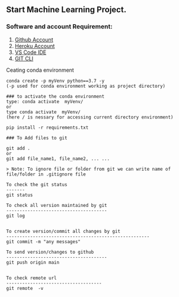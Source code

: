 ## Start Machine Learning Project.

### Software and account Requirement:

1. [Github Account](https://github.com)
2. [Heroku Account](https://dashboard.heroku.com/login)
3. [VS Code IDE](https://code.visualstudio.com/download)
4. [GIT CLI](https://git.scm.com/downloads)

Ceating conda environment
```
conda create -p myVenv python==3.7 -y 
(-p used for conda environment working as project directory)

```
```
### to activate the conda environment
type: conda activate  myVenv/
or 
type conda activate  myVenv/
(here / is nessary for accessing current directory environment)
```

```
pip install -r requirements.txt
```

```
### To Add files to git

git add . 
or 
git add file_name1, file_name2, ... ...

> Note: To ignore file or folder from git we can write name of file/folder in .gitignore file

To check the git status
-------
git status

To check all version maintained by git
--------------------------------------
git log


To create version/commit all changes by git
------------------------------------------------------
git commit -m "any messages"

To send version/changes to github
--------------------------------------
git push origin main


To check remote url
------------------------------------
git remote  -v
```
